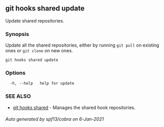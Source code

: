 ## git hooks shared update

Update shared repositories.

### Synopsis

Update all the shared repositories, either by
running `git pull` on existing ones or `git clone` on new ones.

```
git hooks shared update
```

### Options

```
  -h, --help   help for update
```

### SEE ALSO

* [git hooks shared](git_hooks_shared.md)	 - Manages the shared hook repositories.

###### Auto generated by spf13/cobra on 6-Jan-2021
